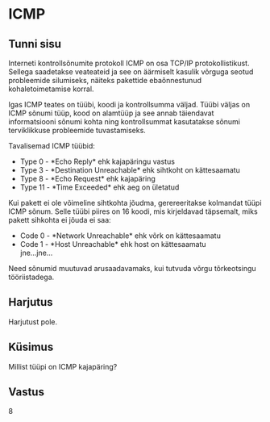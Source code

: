 ﻿# ICMP

## Tunni sisu

Interneti kontrollsõnumite protokoll ICMP on osa TCP/IP protokollistikust. Sellega saadetakse veateateid ja see on äärmiselt kasulik võrguga seotud probleemide silumiseks, näiteks pakettide ebaõnnestunud kohaletoimetamise korral.

Igas ICMP teates on tüübi, koodi ja kontrollsumma väljad. Tüübi väljas on ICMP sõnumi tüüp, kood on alamtüüp ja see annab täiendavat informatsiooni sõnumi kohta ning kontrollsummat kasutatakse sõnumi terviklikkuse probleemide tuvastamiseks.

Tavalisemad ICMP tüübid:

<ul>
<li>Type 0 - *Echo Reply* ehk kajapäringu vastus</li>
<li>Type 3 - *Destination Unreachable* ehk sihtkoht on kättesaamatu </li>
<li>Type 8 - *Echo Request* ehk kajapäring</li>
<li>Type 11 - *Time Exceeded* ehk aeg on ületatud</li>
</ul>

Kui pakett ei ole võimeline sihtkohta jõudma, gerereeritakse kolmandat tüüpi ICMP sõnum. Selle tüübi piires on 16 koodi, mis kirjeldavad täpsemalt, miks pakett sihkohta ei jõuda ei saa:

<ul>
<li>Code 0 - *Network Unreachable* ehk võrk on kättesaamatu</li>
<li>Code 1 - *Host Unreachable* ehk host on kättesaamatu</li>
jne...jne...
</ul>

Need sõnumid muutuvad arusaadavamaks, kui tutvuda võrgu tõrkeotsingu tööriistadega.

## Harjutus

Harjutust pole.

## Küsimus

Millist tüüpi on ICMP kajapäring?

## Vastus

8
